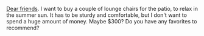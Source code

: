 <a href="https://github.com/scripting/Scripting-News/issues/176">Dear friends</a>. I want to buy a couple of lounge chairs for the patio, to relax in the summer sun. It has to be sturdy and comfortable, but I don't want to spend a huge amount of money. Maybe $300? Do you have any favorites to recommend?
